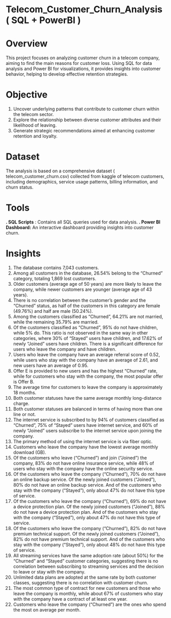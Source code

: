 # Telecom_Customer_Churn_Analysis ( SQL + PowerBI )

# Overview

This project focuses on analyzing customer churn in a telecom company, aiming to find the main reasons for customer loss. Using SQL for data analysis and Power BI for visualizations, it provides insights into customer behavior, helping to develop effective retention strategies.

# Objective

1. Uncover underlying patterns that contribute to customer churn within the telecom sector.
2. Explore the relationship between diverse customer attributes and their likelihood of leaving.
3. Generate strategic recommendations aimed at enhancing customer retention and loyalty.

# Dataset

The analysis is based on a comprehensive dataset ( telecom_customer_churn.csv) collected from kaggle of telecom customers, including demographics, service usage patterns, billing information, and churn status.

# Tools
 
**. SQL Scripts** : Contains all SQL queries used for data analysis.
**. Power BI Dashboard:** An interactive dashboard providing insights into customer churn.

# Insights

1. The database contains 7,043 customers.
2. Among all customers in the database, 26.54% belong to the “Churned” category, totaling 1,869 lost customers.
3. Older customers (average age of 50 years) are more likely to leave the company, while newer customers are younger (average age of 43 years).
4. There is no correlation between the customer’s gender and the “Churned” status, as half of the customers in this category are female (49.76%) and half are male 
   (50.24%).
5. Among the customers classified as “Churned”, 64.21% are not married, while the remaining 35.79% are married.
6. Of the customers classified as “Churned”, 95% do not have children, while 5% do. This ratio is not observed in the same way in other categories, where 30% of 
   “Stayed” users have children, and 17.62% of newly “Joined” users have children. There is a significant difference for users who leave the company and have children.
7. Users who leave the company have an average referral score of 0.52, while users who stay with the company have an average of 2.61, and new users have an average of 
   0.95.
8. Offer E is provided to new users and has the highest “Churned” rate, while for customers who stay with the company, the most popular offer is Offer B.
9. The average time for customers to leave the company is approximately 18 months.
10. Both customer statuses have the same average monthly long-distance charge.
11. Both customer statuses are balanced in terms of having more than one line or not.
12. The internet service is subscribed to by 94% of customers classified as “Churned”, 75% of “Stayed” users have internet service, and 60% of newly “Joined” users 
    subscribe to the internet service upon joining the company.
13. The primary method of using the internet service is via fiber optic.
14. Customers who leave the company have the lowest average monthly download (GB).
15. Of the customers who leave (“Churned”) and join (“Joined”) the company, 83% do not have online insurance service, while 48% of users who stay with the company 
    have the online security service.
16. Of the customers who leave the company (“Churned”), 70% do not have an online backup service. Of the newly joined customers (“Joined”), 80% do not have an online 
    backup service. And of the customers who stay with the company (“Stayed”), only about 47% do not have this type of service.
17. Of the customers who leave the company (“Churned”), 69% do not have a device protection plan. Of the newly joined customers (“Joined”), 88% do not have a device 
    protection plan. And of the customers who stay with the company (“Stayed”), only about 47% do not have this type of service.
18. Of the customers who leave the company (“Churned”), 82% do not have premium technical support. Of the newly joined customers (“Joined”), 82% do not have premium 
    technical support. And of the customers who stay with the company (“Stayed”), only about 48% do not have this type of service.
19. All streaming services have the same adoption rate (about 50%) for the “Churned” and “Stayed” customer categories, suggesting there is no correlation between 
    subscribing to streaming services and the decision to leave or stay with the company.
20. Unlimited data plans are adopted at the same rate by both customer classes, suggesting there is no correlation with customer churn.
21. The most common type of contract for new customers and those who leave the company is monthly, while about 67% of customers who stay with the company have a 
    contract of at least one year.
22. Customers who leave the company (“Churned”) are the ones who spend the most on average per month.


